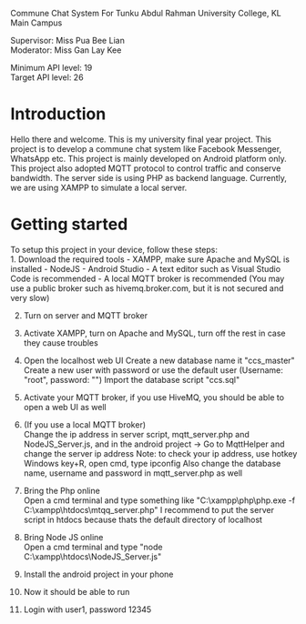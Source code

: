 Commune Chat System For Tunku Abdul Rahman University College, KL Main Campus<br>

Supervisor: Miss Pua Bee Lian<br>
Moderator: Miss Gan Lay Kee<br>

Minimum API level: 19<br>
Target API level: 26<br>

<h1>Introduction</h1>
Hello there and welcome.
This is my university final year project.
This project is to develop a commune chat system like Facebook Messenger, WhatsApp etc.
This project is mainly developed on Android platform only.
This project also adopted MQTT protocol to control traffic and conserve bandwidth.
The server side is using PHP as backend language.
Currently, we are using XAMPP to simulate a local server.

<h1>Getting started</h1>
To setup this project in your device, follow these steps:<br>
  1. Download the required tools
    - XAMPP, make sure Apache and MySQL is installed
    - NodeJS
    - Android Studio
    - A text editor such as Visual Studio Code is recommended
    - A local MQTT broker is recommended (You may use a public broker such as hivemq.broker.com, but it is not secured and very slow)
    
  2. Turn on server and MQTT broker
  3. Activate XAMPP, turn on Apache and MySQL, turn off the rest in case they cause troubles
  4. Open the localhost web UI
      Create a new database name it "ccs_master"
      Create a new user with password or use the default user (Username: "root", password: "")
      Import the database script "ccs.sql"
      
  5. Activate your MQTT broker, if you use HiveMQ, you should be able to open a web UI as well
  6. (If you use a local MQTT broker) <br>
      Change the ip address in server script, mqtt_server.php and NodeJS_Server.js, 
      and in the android project -> Go to MqttHelper and change the server ip address
      Note: to check your ip address, use hotkey Windows key+R, open cmd, type ipconfig
     Also change the database name, username and password in mqtt_server.php as well
  7. Bring the Php online <br>
      Open a cmd terminal and type something like "C:\xampp\php\php.exe -f C:\xampp\htdocs\mtqq_server.php"
      I recommend to put the server script in htdocs because thats the default directory of localhost
  8. Bring Node JS online<br>
      Open a cmd terminal and type "node C:\xampp\htdocs\NodeJS_Server.js"
  9. Install the android project in your phone
  10. Now it should be able to run
  11. Login with user1, password 12345
